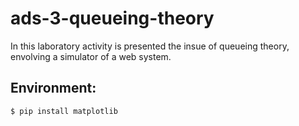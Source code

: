 # ads-3-queueing-theory
In this  laboratory activity is presented the insue of queueing theory, envolving a simulator of a web system.
## Environment:
```
$ pip install matplotlib
```

